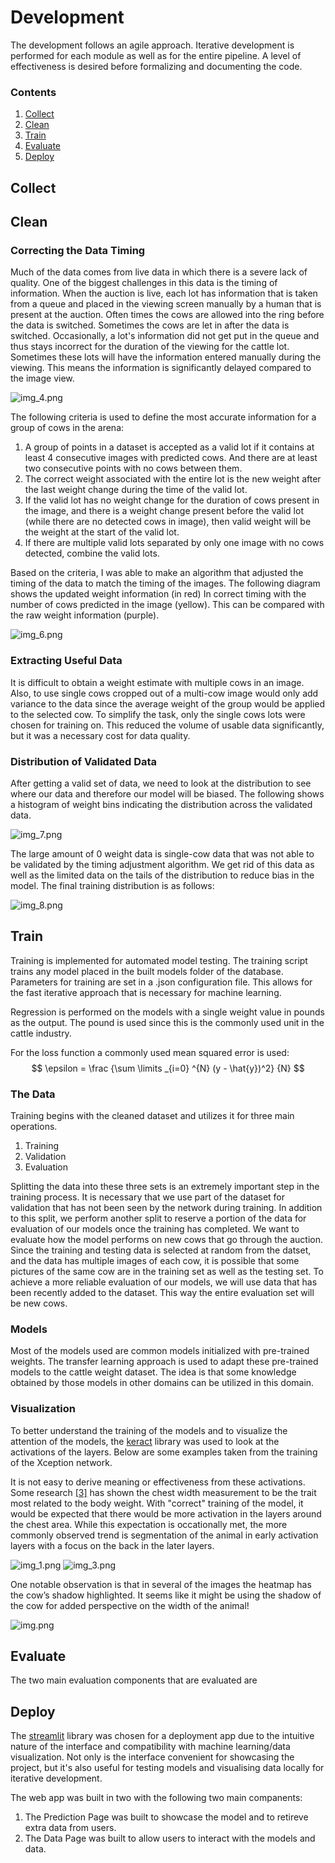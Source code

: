 # Development

The development follows an agile approach. Iterative development is performed for each module as well as for the entire 
pipeline. A level of effectiveness is desired before formalizing and documenting the code. 

### Contents

1. [Collect](#collect) 
2. [Clean](#clean)
3. [Train](#train)
4. [Evaluate](#evaluate)
5. [Deploy](#deploy)


## Collect


## Clean


### Correcting the Data Timing
Much of the data comes from live data in which there is a severe lack of quality. 
One of the biggest challenges in this data is the timing of information. When the auction is live, each lot has
information that is taken from a queue and placed in the viewing screen manually by a human that is present at the auction.
Often times the cows are allowed into the ring before the data is switched. Sometimes the cows are let in after the
data is switched. Occasionally, a lot's information did not get put in the queue and thus stays incorrect for the
duration of the viewing for the cattle lot. Sometimes these lots will have the information entered manually during
the viewing. This means the information is significantly delayed compared to the image view.

![img_4.png](img_4.png)

The following criteria is used to define the most accurate information for a group of cows in the arena:
 1.	A group of points in a dataset is accepted as a valid lot if it contains at least 4 consecutive images with predicted cows. And there are at least two consecutive points with no cows between them.
 2.	The correct weight associated with the entire lot is the new weight after the last weight change during the time of the valid lot.
 3.	If the valid lot has no weight change for the duration of cows present in the image, and there is a weight change present before the valid lot (while there are no detected cows in image), then valid weight will be the weight at the start of the valid lot.
 4.	If there are multiple valid lots separated by only one image with no cows detected, combine the valid lots.

Based on the criteria, I was able to make an algorithm that adjusted the timing of the data to match the timing of the 
images. The following diagram shows the updated weight information (in red) In correct timing with the number of cows 
predicted in the image (yellow). This can be compared with the raw weight information (purple).

![img_6.png](img_6.png)

### Extracting Useful Data
It is difficult to obtain a weight estimate with multiple cows in an image. Also, to use single cows cropped out of a 
multi-cow image would only add variance to the data since the average weight of the group would be applied to the 
selected cow. To simplify the task, only the single cows lots were chosen for training on. This reduced the volume of 
usable data significantly, but it was a necessary cost for data quality. 

### Distribution of Validated Data
After getting a valid set of data, we need to look at the distribution to see where our data and therefore 
our model will be biased. The following shows a histogram of weight bins indicating the distribution across the 
validated data. 

![img_7.png](img_7.png)

The large amount of 0 weight data is single-cow data that was not able to be validated by the timing adjustment algorithm.
We get rid of this data as well as the limited data on the tails of the distribution to reduce bias in the model. 
The final training distribution is as follows:

![img_8.png](img_8.png)

## Train
Training is implemented for automated model testing. The training script trains any model placed in the built models folder of the database.
Parameters for training are set in a .json configuration file. This allows for the fast iterative approach that is necessary for machine learning.

Regression is performed on the models with a single weight value in pounds as the output. The pound is used since this is the 
commonly used unit in the cattle industry.

For the loss function a commonly used mean squared error is used: $$ \epsilon = \frac {\sum \limits _{i=0} ^{N}  (y - \hat{y})^2} {N} $$ 

### The Data
Training begins with the cleaned dataset and utilizes it for three main operations. 
1. Training
2. Validation 
3. Evaluation


Splitting the data into these three sets is an extremely important step in the training process. It is necessary that we use part of the dataset for 
validation that has not been seen by the network during training. In addition to this split, we perform another 
split to reserve a portion of the data for evaluation of our models once the training has completed. We want to evaluate how the 
model performs on new cows that go through the auction. Since the training and testing data is selected at random from the datset, 
and the data has multiple images of each cow, it is possible that some pictures of the same cow are in the training set as well 
as the testing set. To achieve a more reliable evaluation of our models, we will use data that has been recently added 
to the dataset. This way the entire evaluation set will be new cows.


### Models
Most of the models used are common models initialized with pre-trained weights. The transfer learning approach is used to 
adapt these pre-trained models to the cattle weight dataset. The idea is that some knowledge obtained by those models 
in other domains can be utilized in this domain. 

### Visualization
To better understand the training of the models and to visualize the attention of the models, the [keract](https://pypi.org/project/keract/)
library was used to look at the activations of the layers. Below are some examples taken from the training of the Xception network.



It is not easy to derive meaning or effectiveness from these activations. Some research [[3]](README.md#references-and-related-works) 
has shown the chest width measurement to be the trait most related to the body weight. With "correct" training of the model, 
it would be expected that there would be more activation in the layers around the chest area. While this expectation is occationally met, 
the more commonly observed trend is segmentation of the animal in early activation layers with a focus on the back in the
later layers. 

![img_1.png](img_1.png)
![img_3.png](img_3.png)

One notable observation is that in several of the images the heatmap has the cow’s shadow highlighted. 
It seems like it might be using the shadow of the cow for added perspective on the width of the animal! 

![img.png](img.png)

## Evaluate
The two main evaluation components that are evaluated are 

## Deploy
The [streamlit](https://streamlit.io/) library was chosen for a deployment app due to the intuitive
nature of the interface and compatibility with machine learning/data visualization.
Not only is the interface convenient for showcasing the project, but it's also useful for 
testing models and visualising data locally for iterative development. 

The web app was built in two with the following two main companents: 

1. The Prediction Page was built to showcase the model and to retireve extra data from users.
2. The Data Page was built to allow users to interact with the models and data.